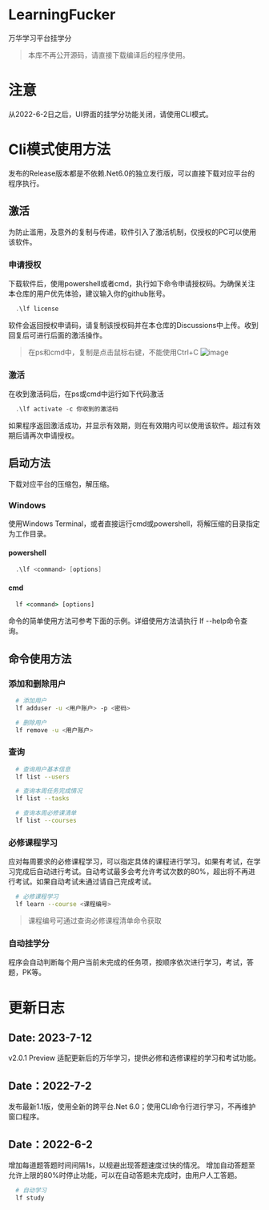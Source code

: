 # LearningFucker
万华学习平台挂学分

> 本库不再公开源码，请直接下载编译后的程序使用。

# 注意
从2022-6-2日之后，UI界面的挂学分功能关闭，请使用CLI模式。

# Cli模式使用方法
发布的Release版本都是不依赖.Net6.0的独立发行版，可以直接下载对应平台的程序执行。

## 激活
为防止滥用，及意外的复制与传递，软件引入了激活机制，仅授权的PC可以使用该软件。

### 申请授权

下载软件后，使用powershell或者cmd，执行如下命令申请授权码。为确保关注本仓库的用户优先体验，建议输入你的github账号。
``` powershell
  .\lf license
```
软件会返回授权申请码，请复制该授权码并在本仓库的Discussions中上传。收到回复后可进行后面的激活操作。
> 在ps和cmd中，复制是点击鼠标右键，不能使用Ctrl+C
![image](https://github.com/LFTEC/LearningFucker/assets/39933692/ac5060ec-cf12-477a-a85e-dfbc8107f4ce)


### 激活
在收到激活码后，在ps或cmd中运行如下代码激活
``` powershell
  .\lf activate -c 你收到的激活码
```
如果程序返回激活成功，并显示有效期，则在有效期内可以使用该软件。超过有效期后请再次申请授权。


## 启动方法
下载对应平台的压缩包，解压缩。

### Windows
使用Windows Terminal，或者直接运行cmd或powershell，将解压缩的目录指定为工作目录。

#### powershell
```powershell
  .\lf <command> [options]
```

#### cmd
```cmd
  lf <command> [options]
```

命令的简单使用方法可参考下面的示例。详细使用方法请执行 lf --help命令查询。

## 命令使用方法
### 添加和删除用户
```bash
  # 添加用户
  lf adduser -u <用户账户> -p <密码>
```

```bash
  # 删除用户
  lf remove -u <用户账户>
```

### 查询

```bash
  # 查询用户基本信息
  lf list --users
```

```bash
  # 查询本周任务完成情况
  lf list --tasks
```

```bash
  # 查询本周必修课清单
  lf list --courses
```

### 必修课程学习
应对每周要求的必修课程学习，可以指定具体的课程进行学习。如果有考试，在学习完成后自动进行考试。自动考试最多会考允许考试次数的80%，超出将不再进行考试。如果自动考试未通过请自己完成考试。

```bash
  # 必修课程学习
  lf learn --course <课程编号>
```
> 课程编号可通过查询必修课程清单命令获取

### 自动挂学分
程序会自动判断每个用户当前未完成的任务项，按顺序依次进行学习，考试，答题，PK等。

# 更新日志
## Date: 2023-7-12
v2.0.1 Preview
适配更新后的万华学习，提供必修和选修课程的学习和考试功能。

## Date：2022-7-2
发布最新1.1版，使用全新的跨平台.Net 6.0；使用CLI命令行进行学习，不再维护窗口程序。

## Date：2022-6-2
增加每道题答题时间间隔1s，以规避出现答题速度过快的情况。
增加自动答题至允许上限的80%时停止功能，可以在自动答题未完成时，由用户人工答题。

```bash
  # 自动学习
  lf study
```
